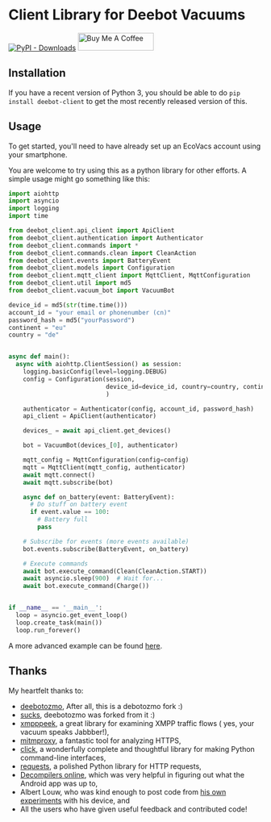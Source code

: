 # Client Library for Deebot Vacuums

[![PyPI - Downloads](https://img.shields.io/pypi/dw/deebot-client?style=for-the-badge)](https://pypi.org/project/deebot-client)
<a href="https://www.buymeacoffee.com/edenhaus" target="_blank"><img src="https://cdn.buymeacoffee.com/buttons/default-black.png" width="150px" height="35px" alt="Buy Me A Coffee" style="height: 35px !important;width: 150px !important;" ></a>

## Installation

If you have a recent version of Python 3, you should be able to
do `pip install deebot-client` to get the most recently released version of
this.

## Usage

To get started, you'll need to have already set up an EcoVacs account
using your smartphone.

You are welcome to try using this as a python library for other efforts.
A simple usage might go something like this:

```python
import aiohttp
import asyncio
import logging
import time

from deebot_client.api_client import ApiClient
from deebot_client.authentication import Authenticator
from deebot_client.commands import *
from deebot_client.commands.clean import CleanAction
from deebot_client.events import BatteryEvent
from deebot_client.models import Configuration
from deebot_client.mqtt_client import MqttClient, MqttConfiguration
from deebot_client.util import md5
from deebot_client.vacuum_bot import VacuumBot

device_id = md5(str(time.time()))
account_id = "your email or phonenumber (cn)"
password_hash = md5("yourPassword")
continent = "eu"
country = "de"


async def main():
  async with aiohttp.ClientSession() as session:
    logging.basicConfig(level=logging.DEBUG)
    config = Configuration(session,
                           device_id=device_id, country=country, continent=continent,
                           )

    authenticator = Authenticator(config, account_id, password_hash)
    api_client = ApiClient(authenticator)

    devices_ = await api_client.get_devices()

    bot = VacuumBot(devices_[0], authenticator)

    mqtt_config = MqttConfiguration(config=config)
    mqtt = MqttClient(mqtt_config, authenticator)
    await mqtt.connect()
    await mqtt.subscribe(bot)

    async def on_battery(event: BatteryEvent):
      # Do stuff on battery event
      if event.value == 100:
        # Battery full
        pass

    # Subscribe for events (more events available)
    bot.events.subscribe(BatteryEvent, on_battery)

    # Execute commands
    await bot.execute_command(Clean(CleanAction.START))
    await asyncio.sleep(900)  # Wait for...
    await bot.execute_command(Charge())


if __name__ == '__main__':
  loop = asyncio.get_event_loop()
  loop.create_task(main())
  loop.run_forever()
```

A more advanced example can be found [here](https://github.com/And3rsL/Deebot-for-Home-Assistant).

## Thanks

My heartfelt thanks to:

- [deebotozmo](https://github.com/And3rsL/Deebotozmo), After all, this is a debotozmo fork :)
- [sucks](https://github.com/wpietri/sucks), deebotozmo was forked from it :)
- [xmpppeek](https://www.beneaththewaves.net/Software/XMPPPeek.html), a great library for examining XMPP traffic flows (
  yes, your vacuum speaks Jabbber!),
- [mitmproxy](https://mitmproxy.org/), a fantastic tool for analyzing HTTPS,
- [click](http://click.pocoo.org/), a wonderfully complete and thoughtful library for making Python command-line
  interfaces,
- [requests](http://docs.python-requests.org/en/master/), a polished Python library for HTTP requests,
- [Decompilers online](http://www.javadecompilers.com/apk), which was very helpful in figuring out what the Android app
  was up to,
- Albert Louw, who was kind enough to post code
  from [his own experiments](https://community.smartthings.com/t/ecovacs-deebot-n79/93410/33)
  with his device, and
- All the users who have given useful feedback and contributed code!
